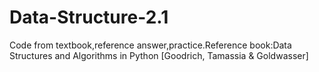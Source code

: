 # Data-Structure-2.1
Code from textbook,reference answer,practice.Reference book:Data Structures and Algorithms in Python [Goodrich, Tamassia &amp; Goldwasser]
